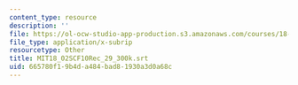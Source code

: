 ```yaml
---
content_type: resource
description: ''
file: https://ol-ocw-studio-app-production.s3.amazonaws.com/courses/18-02sc-multivariable-calculus-fall-2010/665780f19b4da484bad81930a3d0a68c_MIT18_02SCF10Rec_29_300k.srt
file_type: application/x-subrip
resourcetype: Other
title: MIT18_02SCF10Rec_29_300k.srt
uid: 665780f1-9b4d-a484-bad8-1930a3d0a68c
---
```


